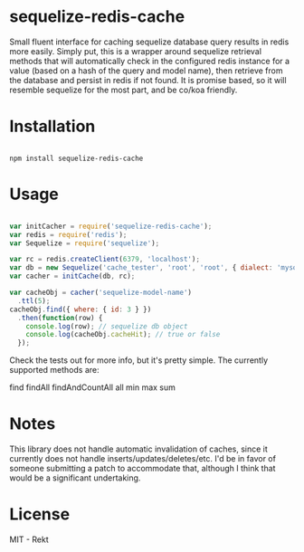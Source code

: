 sequelize-redis-cache
=====================

Small fluent interface for caching sequelize database query results in redis more easily.
Simply put, this is a wrapper around sequelize retrieval methods that will automatically
check in the configured redis instance for a value (based on a hash of the query and
model name), then retrieve from the database and persist in redis if not found.  It is
promise based, so it will resemble sequelize for the most part, and be co/koa friendly.

Installation
=====================

```

npm install sequelize-redis-cache

```

Usage
=====================

```javascript

var initCacher = require('sequelize-redis-cache');
var redis = require('redis');
var Sequelize = require('sequelize');

var rc = redis.createClient(6379, 'localhost');
var db = new Sequelize('cache_tester', 'root', 'root', { dialect: 'mysql' });
var cacher = initCache(db, rc);

var cacheObj = cacher('sequelize-model-name')
  .ttl(5);
cacheObj.find({ where: { id: 3 } })
  .then(function(row) {
    console.log(row); // sequelize db object
    console.log(cacheObj.cacheHit); // true or false
  });

```

Check the tests out for more info, but it's pretty simple.  The currently supported
methods are:

  find
  findAll
  findAndCountAll
  all
  min
  max
  sum

Notes
=====================

This library does not handle automatic invalidation of caches, since it currently does not handle inserts/updates/deletes/etc.  I'd be in favor of someone submitting a patch to accommodate that, although I think that would be a significant undertaking.

License
====================
MIT - Rekt
